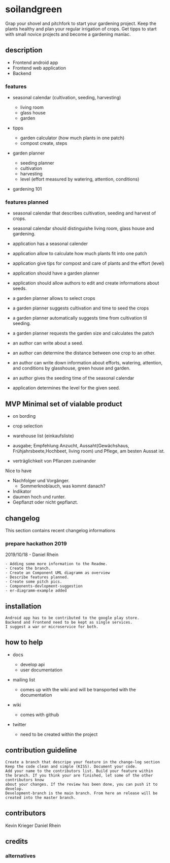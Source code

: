 # soilandgreen
Grap your shovel and pitchfork to start your gardening project.
Keep the plants healthy and plan your regular irrigation of crops.
Get tipps to start with small novice projects and become a gardening maniac.

## description


- Frontend android app
- Frontend web application
- Backend  
### features

- seasonal calendar (cultivation, seeding, harvesting)
  - living room
  - glass house
  - garden

- tipps
  - garden calculator (how much plants in one patch)
  - compost create, steps 
  
- garden planner  
  - seeding planner
  - cultivation
  - harvesting
  - level (effort measured by watering, attention, conditions)
- gardening 101

### features planned
- seasonal calendar that describes cultivation, seeding and harvest of crops.
- seasonal calendar should distinguishe living room, glass house and gardening.

- application has a seasonal calender
- application allow to calculate how much plants fit into one patch
- application give tips for compost and care of plants and the effort (level)
- application should have a garden planner
- application should allow authors to edit and create informations about seeds.

- a garden planner allows to select crops
- a garden planner suggests cultivation and time to seed the crops
- a garden planner automatically suggests time from cultivation til seeding.
- a garden planner requests the garden size and calculates the patch

- an author can write about a seed. 
- an author can determine the distance between one crop to an other.
- an author can write down information about efforts, watering, attention, and conditions by glasshouse, green house and garden.
- an author gives the seeding time of the seasonal calendar
- application determines the level for the given seed. 
       
## MVP Minimal set of vialable product
- on bording 
- crop selection
- warehouse list (einkaufsliste)
- ausgabe; 
    Empfehlung Anzucht,
    Aussaht(Gewächshaus, Frühjahrsbeete,Hochbeet, living room)
    und Pflege,
    am besten Aussat ist.
    
- verträglichkeit von Pflanzen zueinander

Nice to have
- Nachfolger und Vorgänger. 
  - Sommerknoblauch, was kommt danach?
- Indikator
 - daumen hoch und runter.
 - Gepflanzt oder nicht gepflanzt.


## changelog
This section contains recent changelog informations
### prepare hackathon 2019
2019/10/18 - Daniel Rhein

    - Adding some more information to the Readme.
    - Create the branch.  
    - Create an Component UML diagramm as overview
    - Describe features planned.
    - Create some pitch pics.
    - Components-devlopment-suggestion
    - er-diagramm-example added
        
## installation
    Android app has to be contributed to the google play store.
    Backend and Frontend need to be kept as single services.
    I suggest a war or microservice for both. 
## how to help

- docs
  - develop api
  - user documentation     
  
- mailing list
  - comes up with the wiki and will be transported with the documentation
- wiki
  - comes with github
- twitter
   - need to be created within the project

## contribution guideline
    Create a branch that descripe your feature in the change-log section
    Keep the code clean and simple (KISS). Document your code.
    Add your name to the contributors list. Build your feature within 
    the branch. If you think your are finished, let some of the other contributors know
    about your changes. If the review has been done, you can push it to develop.
    Development-branch is the main branch. From here an release will be created into the master branch. 
## contributors
Kevin Krieger
Daniel Rhein
## credits

### alternatives